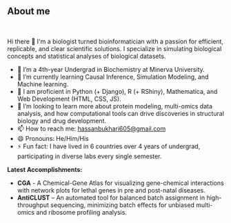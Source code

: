 
	
## **About me**
<br>


Hi there 👋 <be>
I'm a biologist turned bioinformatician with a passion for efficient, replicable, and clear scientific solutions. I specialize in simulating biological concepts and statistical analyses of biological datasets.

- 🔭 I’m a 4th-year Undergrad in Biochemistry at Minerva University.
- 🌱 I’m currently learning Causal Inference, Simulation Modeling, and Machine learning.
- 📓 I am proficient in Python (+ Django), R (+ RShiny), Mathematica, and Web Development (HTML, CSS, JS).
- 🤔 I’m looking to learn more about protein modeling, multi-omics data analysis, and how computational tools can drive discoveries in structural biology and drug development.
- 📫 How to reach me: hassanbukhari605@gmail.com
- 😄 Pronouns: He/Him/His
- ⚡ Fun fact: I have lived in 6 countries over 4 years of undergrad, participating in diverse labs every single semester.

**Latest Accomplishments:**

- **CGA** - A Chemical-Gene Atlas for visualizing gene-chemical interactions with network plots for lethal genes in pre and post-natal diseases.
- **AntiCLUST** – An automated tool for balanced batch assignment in high-throughput sequencing, minimizing batch effects for unbiased multi-omics and ribosome profiling analysis.
<br><br>


<br>

<!--
**SyedHassan20/SyedHassan20** is a ✨ _special_ ✨ repository because its `README.md` (this file) appears on your GitHub profile.
